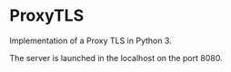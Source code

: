 # ProxyTLS

Implementation of a Proxy TLS in Python 3. 

The server is launched in the localhost on the port 8080.